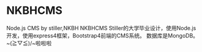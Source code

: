 # NKBHCMS
Node.js  CMS by stiller,NKBH 
NKBHCMS
Stiller的大学毕业设计，使用Node.js开发，使用express4框架，Bootstrap4前端的CMS系统。
数据库是MongoDB。
~\(≧▽≦)/~啦啦啦
